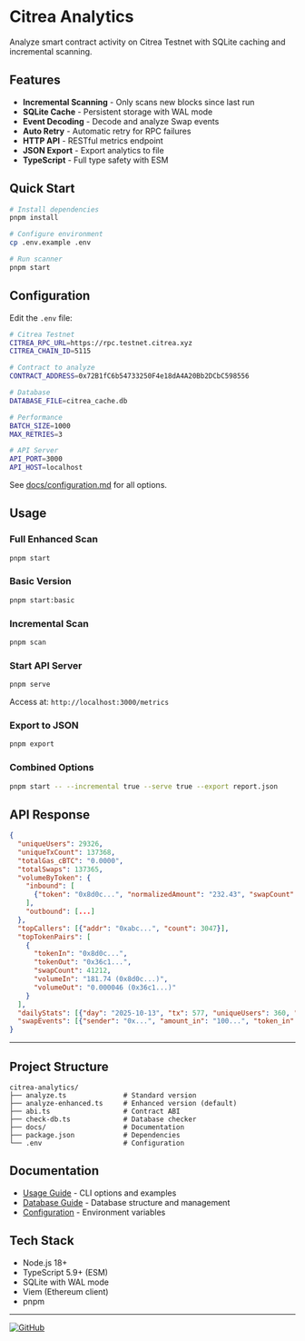 # Citrea Analytics

Analyze smart contract activity on Citrea Testnet with SQLite caching and incremental scanning.

## Features

- **Incremental Scanning** - Only scans new blocks since last run
- **SQLite Cache** - Persistent storage with WAL mode
- **Event Decoding** - Decode and analyze Swap events
- **Auto Retry** - Automatic retry for RPC failures
- **HTTP API** - RESTful metrics endpoint
- **JSON Export** - Export analytics to file
- **TypeScript** - Full type safety with ESM

## Quick Start

```bash
# Install dependencies
pnpm install

# Configure environment
cp .env.example .env

# Run scanner
pnpm start
```

## Configuration

Edit the `.env` file:

```bash
# Citrea Testnet
CITREA_RPC_URL=https://rpc.testnet.citrea.xyz
CITREA_CHAIN_ID=5115

# Contract to analyze
CONTRACT_ADDRESS=0x72B1fC6b54733250F4e18dA4A20Bb2DCbC598556

# Database
DATABASE_FILE=citrea_cache.db

# Performance
BATCH_SIZE=1000
MAX_RETRIES=3

# API Server
API_PORT=3000
API_HOST=localhost
```

See [docs/configuration.md](docs/configuration.md) for all options.

## Usage

### Full Enhanced Scan

```bash
pnpm start
```

### Basic Version

```bash
pnpm start:basic
```

### Incremental Scan

```bash
pnpm scan
```

### Start API Server

```bash
pnpm serve
```

Access at: `http://localhost:3000/metrics`

### Export to JSON

```bash
pnpm export
```

### Combined Options

```bash
pnpm start -- --incremental true --serve true --export report.json
```

## API Response

```json
{
  "uniqueUsers": 29326,
  "uniqueTxCount": 137368,
  "totalGas_cBTC": "0.0000",
  "totalSwaps": 137365,
  "volumeByToken": {
    "inbound": [
      {"token": "0x8d0c...", "normalizedAmount": "232.43", "swapCount": 47920}
    ],
    "outbound": [...]
  },
  "topCallers": [{"addr": "0xabc...", "count": 3047}],
  "topTokenPairs": [
    {
      "tokenIn": "0x8d0c...",
      "tokenOut": "0x36c1...",
      "swapCount": 41212,
      "volumeIn": "181.74 (0x8d0c...)",
      "volumeOut": "0.000046 (0x36c1...)"
    }
  ],
  "dailyStats": [{"day": "2025-10-13", "tx": 577, "uniqueUsers": 360, "swaps": 577}],
  "swapEvents": [{"sender": "0x...", "amount_in": "100...", "token_in": "0x...", ...}]
}
```

---

## Project Structure

```
citrea-analytics/
├── analyze.ts              # Standard version
├── analyze-enhanced.ts     # Enhanced version (default)
├── abi.ts                  # Contract ABI
├── check-db.ts             # Database checker
├── docs/                   # Documentation
├── package.json            # Dependencies
└── .env                    # Configuration
```

## Documentation

- [Usage Guide](docs/usage.md) - CLI options and examples
- [Database Guide](docs/database.md) - Database structure and management
- [Configuration](docs/configuration.md) - Environment variables

## Tech Stack

- Node.js 18+
- TypeScript 5.9+ (ESM)
- SQLite with WAL mode
- Viem (Ethereum client)
- pnpm

---

[![GitHub](https://img.shields.io/badge/GitHub-ahmetenesdur-blue?logo=github)](https://github.com/ahmetenesdur)

